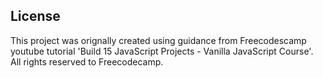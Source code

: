 ## License
This project was orignally created using guidance from Freecodescamp youtube tutorial 'Build 15 JavaScript Projects - Vanilla JavaScript Course'. All rights reserved to Freecodecamp.